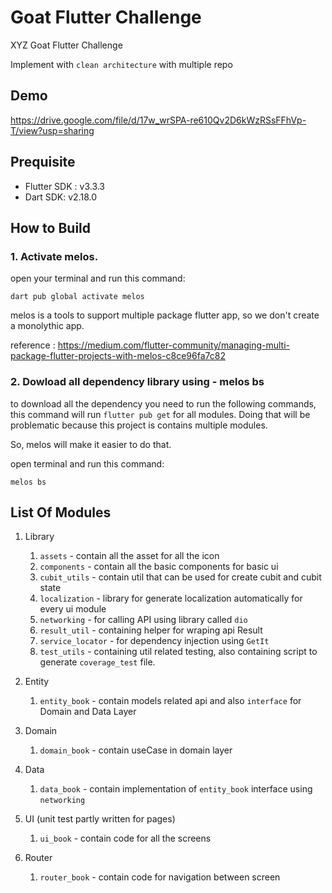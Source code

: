 # Goat Flutter Challenge

XYZ Goat Flutter Challenge

Implement with `clean architecture` with multiple repo

## Demo

https://drive.google.com/file/d/17w_wrSPA-re610Qv2D6kWzRSsFFhVp-T/view?usp=sharing

## Prequisite

- Flutter SDK : v3.3.3
- Dart SDK: v2.18.0

## How to Build

### 1. Activate melos.
open your terminal and run this command:

````shell
dart pub global activate melos
````
melos is a tools to support multiple package flutter app, so we don't create a monolythic app.

reference : https://medium.com/flutter-community/managing-multi-package-flutter-projects-with-melos-c8ce96fa7c82

### 2. Dowload all dependency library using - melos bs
to download all the dependency you need to run the following commands, 
this command will run `flutter pub get` for all modules. 
Doing that will be problematic because this project is contains multiple modules.

So, melos will make it easier to do that.

open terminal and run this command:

````shell
melos bs
````

## List Of Modules

1. Library
   1. `assets` - contain all the asset for all the icon
   2. `components` - contain all the basic components for basic ui
   3. `cubit_utils` - contain util that can be used for create cubit and cubit state
   4. `localization` - library for generate localization automatically for every ui module
   5. `networking` - for calling API using library called `dio`
   6. `result_util` - containing helper for wraping api Result
   7. `service_locator` - for dependency injection using `GetIt`
   8. `test_utils` - containing util related testing, also containing script to generate `coverage_test` file.

2. Entity 
   1. `entity_book` - contain models related api and also `interface` for Domain and Data Layer


3. Domain
   1. `domain_book` - contain useCase in domain layer


4. Data 
   1. `data_book` - contain implementation of `entity_book` interface using `networking`


5. UI (unit test partly written for pages)
   1. `ui_book` - contain code for all the screens

6. Router
   1. `router_book` - contain code for navigation between screen